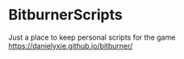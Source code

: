 # BitburnerScripts
Just a place to keep personal scripts for the game https://danielyxie.github.io/bitburner/
